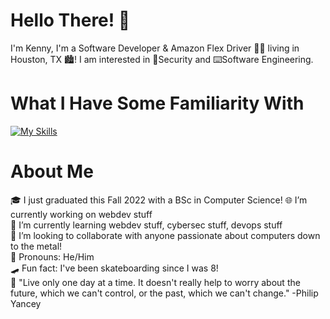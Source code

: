 # Hello There! 👋
I'm Kenny, I'm a Software Developer & Amazon Flex Driver 💪😂 living in Houston, TX 🏙️! I am interested in 🔐Security and ⌨️Software Engineering.
  
# What I Have Some Familiarity With
[![My Skills](https://skillicons.dev/icons?i=c,cs,css,django,dotnet,html,java,js,linux,mysql,py,selenium&theme=light)](https://skillicons.dev)

# About Me
 🎓 I just graduated this Fall 2022 with a BSc in Computer Science!
 🌐 I’m currently working on webdev stuff  
 🌱 I’m currently learning webdev stuff, cybersec stuff, devops stuff  
 👯 I’m looking to collaborate with anyone passionate about computers down to the metal!  
 🦆 Pronouns: He/Him  
 🛹 Fun fact: I've been skateboarding since I was 8!  
 💬 "Live only one day at a time. It doesn't really help to worry about the future, which we can't
           control, or the past, which we can't change." -Philip Yancey
 

